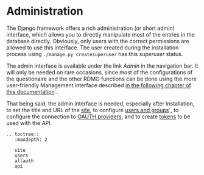 # Administration

The Django framework offers a rich administration (or short admin) interface, which allows you to directly manipulate most of the entries in the database directly. Obviously, only users with the correct permissions are allowed to use this interface. The user created during the installation process using ``./manage.py createsuperuser`` has this *superuser* status.

The admin interface is available under the link *Admin* in the navigation bar. It will only be needed on rare occasions, since most of the configurations of the questionaire and the other RDMO functions can be done using the more user-friendly Management interface described [in the following chapter of this documentation](/management/index.html)`.

That being said, the admin interface is needed, especially after installation, to set the title and URL of the [site](/administration/site.html), to configure [users and groups](/administration/users.html)`, to configure the connection to [OAUTH providers](/administration/allauth.html), and to create [tokens](/administration/tokens.html) to be used with the API.

```eval_rst
.. toctree::
   :maxdepth: 2

   site
   users
   allauth
   api
```
